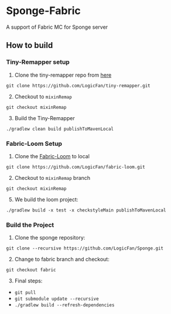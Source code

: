 # Sponge-Fabric

A support of Fabric MC for Sponge server

## How to build

### Tiny-Remapper setup

1. Clone the tiny-remapper repo from [here](https://github.com/LogicFan/tiny-remapper)
```
git clone https://github.com/LogicFan/tiny-remapper.git
```

2. Checkout to `mixinRemap`
```
git checkout mixinRemap
```

3. Build the Tiny-Remapper

```
./gradlew clean build publishToMavenLocal
```

### Fabric-Loom Setup

1. Clone the [Fabric-Loom](https://github.com/LogicFan/fabric-loom) to local

```access transformers
git clone https://github.com/LogicFan/fabric-loom.git
```

2. Checkout to `mixinRemap` branch

```access transformers
git checkout mixinRemap
```

5. We build the loom project:

```access transformers
./gradlew build -x test -x checkstyleMain publishToMavenLocal
```

### Build the Project

1. Clone the sponge repository:

```access transformers
git clone --recursive https://github.com/LogicFan/Sponge.git
```

2. Change to fabric branch and checkout:

```access transformers
git checkout fabric
```

3. Final steps:

- ```git pull```
- ```git submodule update --recursive```
- ```./gradlew build --refresh-dependencies```
